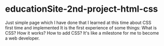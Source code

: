 # educationSite-2nd-project-html-css
Just simple page which I have done that I learned at this time about CSS first time and implemented 
It is the first experience of some things:
What is CSS?
How it works?
How to add CSS?
It's like a milestone for me to become a web developer.

